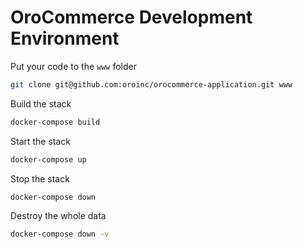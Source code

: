 # OroCommerce Development Environment

Put your code to the `www` folder
```bash
git clone git@github.com:oroinc/orocommerce-application.git www
```

Build the stack
```bash
docker-compose build
```

Start the stack
```bash
docker-compose up
```

Stop the stack
```bash
docker-compose down
```

Destroy the whole data
```bash
docker-compose down -v
```
